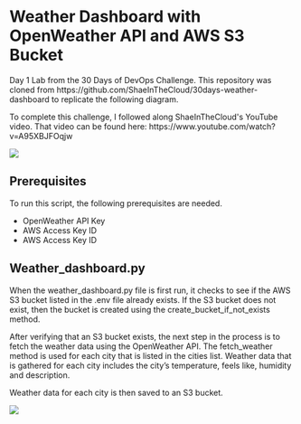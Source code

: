 <h1>Weather Dashboard with OpenWeather API and AWS S3 Bucket</h1>
<p>Day 1 Lab from the 30 Days of DevOps Challenge. This repository was cloned from https://github.com/ShaeInTheCloud/30days-weather-dashboard to replicate the following diagram.</p>
<p>To complete this challenge, I followed along ShaeInTheCloud's YouTube video. That video can be found here: https://www.youtube.com/watch?v=A95XBJFOqjw</p>
<img src="https://github.com/user-attachments/assets/871d4dea-aed7-4e93-b30f-5619b42bf2bb">
<h2>Prerequisites</h2>
<p>To run this script, the following prerequisites are needed.</p>
<ul>
  <li>OpenWeather API Key</li>
  <li>AWS Access Key ID</li>
  <li>AWS Access Key ID</li>
</ul>
<h2>Weather_dashboard.py</h2>
<p>When the weather_dashboard.py file is first run, it checks to see if the AWS S3 bucket listed in the .env file already exists. If the S3 bucket does not exist, then the bucket is created using the create_bucket_if_not_exists method. </p>
<p>After verifying that an S3 bucket exists, the next step in the process is to fetch the weather data using the OpenWeather API. The fetch_weather method is used for each city that is listed in the cities list.  Weather data that is gathered for each city includes the city’s temperature, feels like, humidity and description.</p>
<p>Weather data for each city is then saved to an S3 bucket.</p>
<img src="https://github.com/user-attachments/assets/27954271-cb99-4f80-be9c-ed439ebcb5c2">

